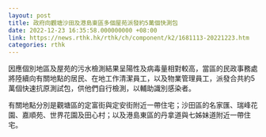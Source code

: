 ```yaml
---
layout: post
title: 政府向觀塘沙田及港島東區多個屋苑派發約5萬個快測包
date: 2022-12-23 16:35:58.000000000 +08:00
link: https://news.rthk.hk/rthk/ch/component/k2/1681113-20221223.htm
categories: rthk
---
```


因應個別地區及屋苑的污水檢測結果呈陽性及病毒量相對較高，當區的民政事務處將陸續向有關地點的居民、在地工作清潔員工，以及物業管理員工，派發合共約5萬個快速抗原測試包，供他們自行檢測，以輔助識別感染者。

有關地點分別是觀塘區的定富街與定安街附近一帶住宅；沙田區的名家匯、瑞峰花園、嘉順苑、世界花園及田心村；以及港島東區的丹拿道與七姊妹道附近一帶住宅。
